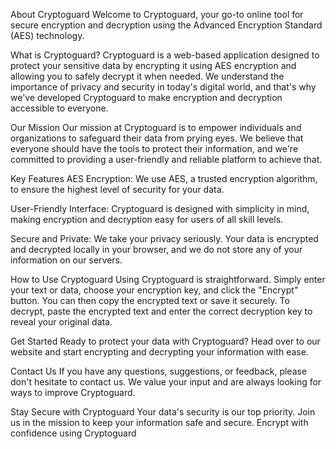 About Cryptoguard
Welcome to Cryptoguard, your go-to online tool for secure encryption and decryption using the Advanced Encryption Standard (AES) technology.

What is Cryptoguard?
Cryptoguard is a web-based application designed to protect your sensitive data by encrypting it using AES encryption and allowing you to safely decrypt it when needed. We understand the importance of privacy and security in today's digital world, and that's why we've developed Cryptoguard to make encryption and decryption accessible to everyone.

Our Mission
Our mission at Cryptoguard is to empower individuals and organizations to safeguard their data from prying eyes. We believe that everyone should have the tools to protect their information, and we're committed to providing a user-friendly and reliable platform to achieve that.

Key Features
AES Encryption: We use AES, a trusted encryption algorithm, to ensure the highest level of security for your data.

User-Friendly Interface: Cryptoguard is designed with simplicity in mind, making encryption and decryption easy for users of all skill levels.

Secure and Private: We take your privacy seriously. Your data is encrypted and decrypted locally in your browser, and we do not store any of your information on our servers.

How to Use Cryptoguard
Using Cryptoguard is straightforward. Simply enter your text or data, choose your encryption key, and click the "Encrypt" button. You can then copy the encrypted text or save it securely. To decrypt, paste the encrypted text and enter the correct decryption key to reveal your original data.

Get Started
Ready to protect your data with Cryptoguard? Head over to our website and start encrypting and decrypting your information with ease.

Contact Us
If you have any questions, suggestions, or feedback, please don't hesitate to contact us. We value your input and are always looking for ways to improve Cryptoguard.

Stay Secure with Cryptoguard
Your data's security is our top priority. Join us in the mission to keep your information safe and secure. Encrypt with confidence using Cryptoguard
